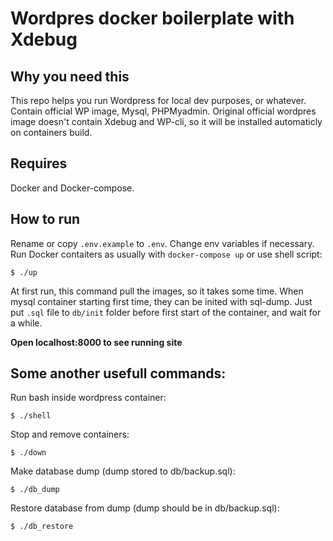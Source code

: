 # Wordpres docker boilerplate with Xdebug

## Why you need this
This repo helps you run Wordpress for local dev purposes, or whatever.
Contain official WP image, Mysql, PHPMyadmin.
Original official wordpres image doesn't contain Xdebug and WP-cli, so it will be installed automaticly on containers build.

## Requires
Docker and Docker-compose.

## How to run
Rename or copy `.env.example` to `.env`. Change env variables if necessary.
Run Docker contaiters as usually with `docker-compose up` or use shell script:

    $ ./up

At first run, this command pull the images, so it takes some time.
When mysql container starting first time, they can be inited with sql-dump. Just put `.sql` file to `db/init` folder before first start of the container, and wait for a while.

__Open localhost:8000 to see running site__

## Some another usefull commands:

Run bash inside wordpress container:

    $ ./shell

Stop and remove containers:

    $ ./down

Make database dump (dump stored to db/backup.sql):

    $ ./db_dump

Restore database from dump (dump should be in db/backup.sql):

    $ ./db_restore